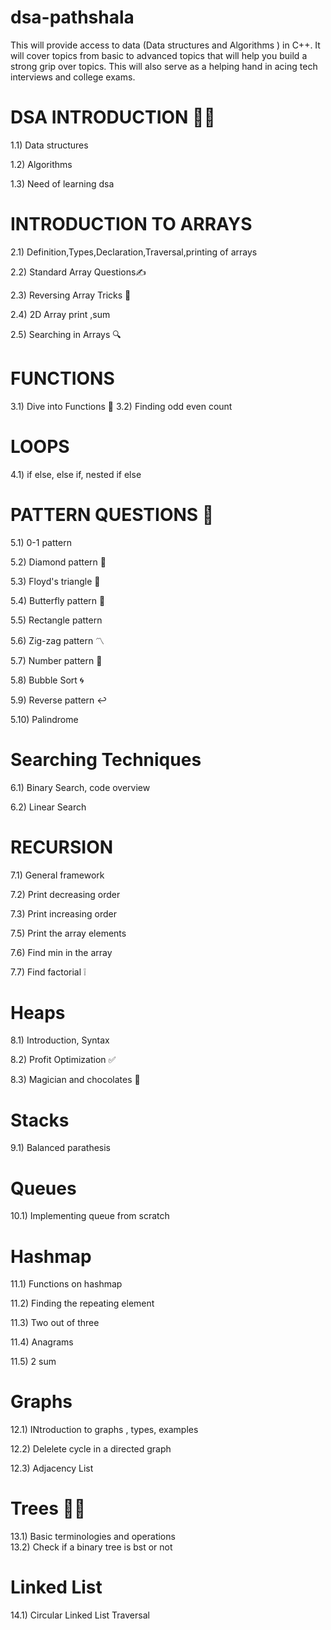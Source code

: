 # dsa-pathshala 
This will provide access to data (Data structures and Algorithms ) in C++. 
It will cover topics from basic to advanced topics that will help you build a strong grip over topics.
This will also serve as a helping hand in acing tech interviews and college exams.


# DSA INTRODUCTION 👩‍🏫
   
  1.1) Data structures
  
  1.2) Algorithms
  
  1.3) Need of learning dsa


  
# INTRODUCTION TO ARRAYS
   
 2.1) Definition,Types,Declaration,Traversal,printing of arrays 
 
 2.2) Standard Array Questions✍
 
 2.3) Reversing Array Tricks 🧐

 2.4) 2D Array print ,sum   
 
 2.5) Searching in Arrays 🔍  



# FUNCTIONS

 3.1) Dive into Functions 🧾
 3.2) Finding odd even count 


# LOOPS

 4.1) if else, else if, nested if else

 
# PATTERN QUESTIONS 🙌
 
5.1) 0-1 pattern

5.2) Diamond pattern 🔹

5.3) Floyd's triangle 🔺

5.4) Butterfly pattern 🦋

5.5) Rectangle pattern  

5.6) Zig-zag pattern 〽

5.7) Number pattern 🔢

5.8) Bubble Sort 🌀

5.9) Reverse pattern ↩

5.10) Palindrome

# Searching Techniques

6.1) Binary Search, code overview

6.2) Linear Search

# RECURSION
   
7.1) General framework
   
7.2) Print decreasing order

7.3) Print increasing order

7.5) Print the array elements

7.6) Find min in the array

7.7) Find factorial ❕


# Heaps

8.1) Introduction, Syntax

8.2) Profit Optimization ✅

8.3) Magician and chocolates 🍫

# Stacks

9.1) Balanced parathesis

# Queues

10.1) Implementing queue from scratch


# Hashmap
    
11.1)  Functions on hashmap

11.2) Finding the repeating element

11.3) Two out of three

11.4) Anagrams

11.5) 2 sum

# Graphs

12.1) INtroduction to graphs , types, examples  

12.2) Delelete cycle in a directed graph

12.3) Adjacency List

#  Trees 🌳🌱
13.1) Basic terminologies and operations  
13.2) Check if a binary tree is bst or not

# Linked List
14.1) Circular Linked List Traversal
